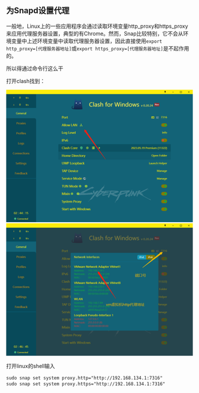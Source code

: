 ## 为Snapd设置代理

一般地，Linux上的一些应用程序会通过读取环境变量http_proxy和https_proxy来应用代理服务器设置，典型的有Chrome。然而，Snap比较特别，它不会从环境变量中上述环境变量中读取代理服务器设置，因此直接使用`export http_proxy=[代理服务器地址]`或`export https_proxy=[代理服务器地址]`是不起作用的。

所以得通过命令行这么干

打开clash找到：

![image-20230717111551961](snapd%E8%AE%BE%E7%BD%AE%E4%BB%A3%E7%90%86.assets/image-20230717111551961.png)![image-20230717111857138](snapd%E8%AE%BE%E7%BD%AE%E4%BB%A3%E7%90%86.assets/image-20230717111857138.png)

打开linux的shell输入

```
sudo snap set system proxy.http="http://192.168.134.1:7316"
sudo snap set system proxy.https="http://192.168.134.1:7316"
```


